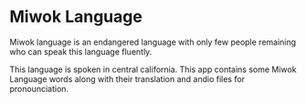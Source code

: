 # Miwok Language

Miwok language is an endangered language with only few people remaining who can speak this language fluently.

This language is spoken in central california.
This app contains some Miwok Language words along with their translation and andio files for pronounciation.
